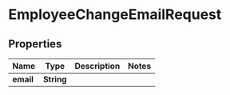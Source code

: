 

# EmployeeChangeEmailRequest


## Properties

| Name | Type | Description | Notes |
|------------ | ------------- | ------------- | -------------|
|**email** | **String** |  |  |



